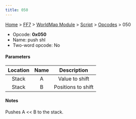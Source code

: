 ```yaml
---
title: 050
---
```


[Home](/Main%20Page.md) > [FF7](/FF7.md) > [WorldMap Module](/FF7/WorldMap%20Module.md) > [Script](/FF7/WorldMap%20Module/Script.md) > [Opcodes](/FF7/WorldMap%20Module/Script/Opcodes.md) > 050

-   Opcode: **0x050**
-   Name: push shl
-   Two-word opcode: No

#### Parameters

| Location | Name |    Description     |
|:--------:|:----:|:------------------:|
|  Stack   |  A   |   Value to shift   |
|  Stack   |  B   | Positions to shift |

#### Notes

Pushes A &lt;&lt; B to the stack.
